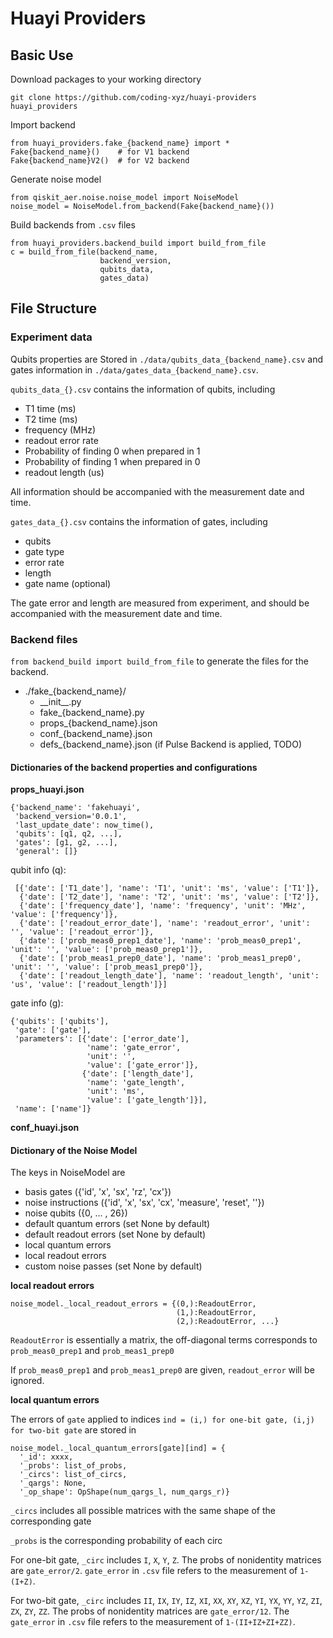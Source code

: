 # Huayi Providers


## Basic Use

Download packages to your working directory

```
git clone https://github.com/coding-xyz/huayi-providers huayi_providers
```

Import backend

```
from huayi_providers.fake_{backend_name} import *
Fake{backend_name}()    # for V1 backend
Fake{backend_name}V2()  # for V2 backend
```

Generate noise model
```
from qiskit_aer.noise.noise_model import NoiseModel
noise_model = NoiseModel.from_backend(Fake{backend_name}())
```

Build backends from ``.csv`` files

```
from huayi_providers.backend_build import build_from_file
c = build_from_file(backend_name,
                    backend_version,
                    qubits_data,
                    gates_data)
```

## File Structure

### Experiment data

Qubits properties are Stored in ``./data/qubits_data_{backend_name}.csv`` and gates information in ``./data/gates_data_{backend_name}.csv``.

``qubits_data_{}.csv`` contains the information of qubits, including
- T1 time (ms)
- T2 time (ms)
- frequency (MHz)
- readout error rate
- Probability of finding 0 when prepared in 1
- Probability of finding 1 when prepared in 0
- readout length (us)

All information should be accompanied with the measurement date and time.

``gates_data_{}.csv`` contains the information of gates, including
- qubits
- gate type
- error rate
- length
- gate name (optional)

The gate error and length are measured from experiment, and should be accompanied with the measurement date and time.

### Backend files

``from backend_build import build_from_file`` to generate the files for the backend.

- ./fake_{backend_name}/
    - \_\_init\_\_.py
    - fake_{backend_name}.py
    - props_{backend_name}.json
    - conf_{backend_name}.json
    - defs_{backend_name}.json (if Pulse Backend is applied, TODO)


#### Dictionaries of the backend properties and configurations

**props_huayi.json**
```
{'backend_name': 'fakehuayi',
 'backend_version='0.0.1',
 'last_update_date': now_time(),
 'qubits': [q1, q2, ...],
 'gates': [g1, g2, ...],
 'general': []}
```
 qubit info (q):
```
 [{'date': ['T1_date'], 'name': 'T1', 'unit': 'ms', 'value': ['T1']},
  {'date': ['T2_date'], 'name': 'T2', 'unit': 'ms', 'value': ['T2']},
  {'date': ['frequency_date'], 'name': 'frequency', 'unit': 'MHz', 'value': ['frequency']},
  {'date': ['readout_error_date'], 'name': 'readout_error', 'unit': '', 'value': ['readout_error']},
  {'date': ['prob_meas0_prep1_date'], 'name': 'prob_meas0_prep1', 'unit': '', 'value': ['prob_meas0_prep1']},
  {'date': ['prob_meas1_prep0_date'], 'name': 'prob_meas1_prep0', 'unit': '', 'value': ['prob_meas1_prep0']},
  {'date': ['readout_length_date'], 'name': 'readout_length', 'unit': 'us', 'value': ['readout_length']}]
```
gate info (g):
```
{'qubits': ['qubits'],
 'gate': ['gate'],
 'parameters': [{'date': ['error_date'],
                 'name': 'gate_error',
                 'unit': '',
                 'value': ['gate_error']},
                {'date': ['length_date'],
                 'name': 'gate_length',
                 'unit': 'ms',
                 'value': ['gate_length']}],
 'name': ['name']}
```

**conf_huayi.json**

#### Dictionary of the Noise Model

The keys in NoiseModel are
- basis gates ({'id', 'x', 'sx', 'rz', 'cx'})
- noise instructions ({'id', 'x', 'sx', 'cx', 'measure', 'reset', ''})
- noise qubits ({0, ... , 26})
- default quantum errors (set None by default)
- default readout errors (set None by default)
- local quantum errors
- local readout errors
- custom noise passes (set None by default)


**local readout errors**

```
noise_model._local_readout_errors = {(0,):ReadoutError, 
                                     (1,):ReadoutError, 
                                     (2,):ReadoutError, ...}
```

``ReadoutError`` is essentially a matrix, the off-diagonal terms corresponds to ``prob_meas0_prep1`` and ``prob_meas1_prep0``

If ``prob_meas0_prep1`` and ``prob_meas1_prep0`` are given, ``readout_error`` will be ignored.


**local quantum errors**

The errors of ``gate`` applied to indices ``ind = (i,) for one-bit gate, (i,j) for two-bit gate`` are stored in

```
noise_model._local_quantum_errors[gate][ind] = {
  '_id': xxxx,
  '_probs': list_of_probs,
  '_circs': list_of_circs,
  '_qargs': None,
  '_op_shape': OpShape(num_qargs_l, num_qargs_r)}
```

``_circs`` includes all possible matrices with the same shape of the corresponding gate

``_probs`` is the corresponding probability of each circ

For one-bit gate, ``_circ`` includes `I`, `X`, `Y`, `Z`. The probs of nonidentity matrices are ``gate_error/2``. ``gate_error`` in `.csv` file refers to the measurement of `1-(I+Z)`.

For two-bit gate, ``_circ`` includes `II`, `IX`, `IY`, `IZ`, `XI`, `XX`, `XY`, `XZ`, `YI`, `YX`, `YY`, `YZ`, `ZI`, `ZX`, `ZY`, `ZZ`. The probs of nonidentity matrices are ``gate_error/12``. The ``gate_error`` in `.csv` file refers to the measurement of `1-(II+IZ+ZI+ZZ)`.